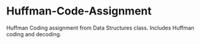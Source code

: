 # Huffman-Code-Assignment
Huffman Coding assignment from Data Structures class. Includes Huffman coding and decoding.
